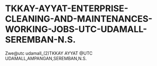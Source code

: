 # TKKAY-AYYAT-ENTERPRISE-CLEANING-AND-MAINTENANCES-WORKING-JOBS-UTC-UDAMALL-SEREMBAN-N.S.
Zwe@utc udamall_(2)TKKAY AYYAT @UTC UDAMALL,AMPANGAN,SEREMBAN,N.S.
